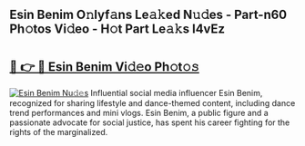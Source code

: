 ## Esin Benim O𝚗lyf𝚊ns Le𝚊𝚔ed N𝚞𝚍es - Part-n60 Ph𝚘tos Vi𝚍eo - H𝚘t Part Le𝚊𝚔s l4vEz

# <h2><a href="http://hf0est.feru.top/?c=Esin+Benim">🔗 👉 🔴 Esin Benim Vi𝚍𝚎o Ph𝚘t𝚘𝚜</a></h2>

[![Esin Benim Nu𝚍𝚎s](https://i.imgur.com/0TWrTi3.gif)](http://hf0est.feru.top/?c=Esin+Benim)
Influential social media influencer Esin Benim, recognized for sharing lifestyle and dance-themed content, including dance trend performances and mini vlogs. Esin Benim, a public figure and a passionate advocate for social justice, has spent his career fighting for the rights of the marginalized. 
